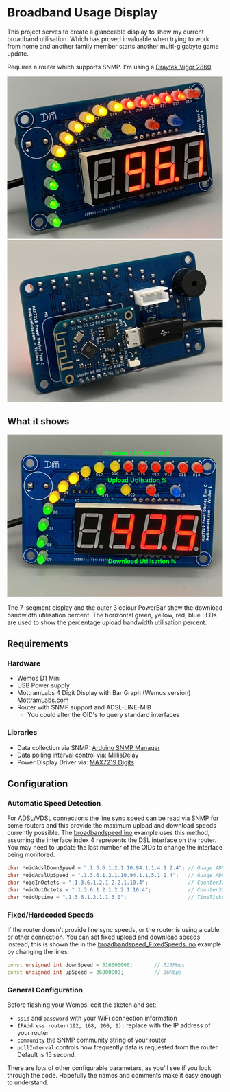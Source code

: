 # Broadband Usage Display

This project serves to create a glanceable display to show my current broadband utilisation. Which has proved invaluable when trying to work from home and another family member starts another multi-gigabyte game update.

Requires a router which supports SNMP. I'm using a [Draytek Vigor 2860](https://amzn.to/2zIIOLe).

![Front](images/broadband_usage_display_front.png)
![Rear](images/broadband_usage_display_rear.png)

## What it shows

![Annotated Picture](images/broadband_usage_display_front_2_annotated.png)

The 7-segment display and the outer 3 colour PowerBar show the download bandwidth utilisation percent. The horizontal green, yellow, red, blue LEDs are used to show the percentage upload bandwidth utilisation percent.

## Requirements

### Hardware

- Wemos D1 Mini
- USB Power supply
- MottramLabs 4 Digit Display with Bar Graph (Wemos version) [MottramLabs.com](https://www.mottramlabs.com/display_products.html)
- Router with SNMP support and ADSL-LINE-MIB
  - You could alter the OID's to query standard interfaces

### Libraries

- Data collection via SNMP: [Arduino SNMP Manager](https://github.com/shortbloke/Arduino_SNMP_Manager)
- Data polling interval control via: [MillisDelay](https://www.forward.com.au/pfod/ArduinoProgramming/TimingDelaysInArduino.html#using)
- Power Display Driver via: [MAX7219 Digits](https://github.com/Mottramlabs/MAX7219-7-Segment-Driver)

## Configuration

### Automatic Speed Detection

For ADSL/VDSL connections the line sync speed can be read via SNMP for some routers and this provide the maximum upload and download speeds currently possible. The [broadbandspeed.ino](broadbandspeed.ino) example uses this method, assuming the interface index 4 represents the DSL interface on the router. You may need to update the last number of the OIDs to change the interface being monitored.

```cpp
char *oidAdslDownSpeed = ".1.3.6.1.2.1.10.94.1.1.4.1.2.4"; // Guage ADSL Down Sync Speed
char *oidAdslUpSpeed = ".1.3.6.1.2.1.10.94.1.1.5.1.2.4";   // Guage ADSL Up Sync Speed
char *oidInOctets = ".1.3.6.1.2.1.2.2.1.10.4";             // Counter32 ifInOctets.4
char *oidOutOctets = ".1.3.6.1.2.1.2.2.1.16.4";            // Counter32 ifOutOctets.4
char *oidUptime = ".1.3.6.1.2.1.1.3.0";                    // TimeTicks Uptime
```

### Fixed/Hardcoded Speeds

If the router doesn't provide line sync speeds, or the router is using a cable or other connection. You can set fixed upload and download speeds instead, this is shown the in the [broadbandspeed_FixedSpeeds.ino](broadbandspeed_FixedSpeeds.ino) example by changing the lines:

```cpp
const unsigned int downSpeed = 516000000;       // 516Mbps
const unsigned int upSpeed = 36000000;          // 36Mbps
```

### General Configuration

Before flashing your Wemos, edit the sketch and set:

- `ssid` and `password` with your WiFi connection information
- `IPAddress router(192, 168, 200, 1);` replace with the IP address of your router
- `community` the SNMP community string of your router
- `pollInterval` controls how frequently data is requested from the router. Default is 15 second.

There are lots of other configurable parameters, as you'll see if you look through the code. Hopefully the names and comments make it easy enough to understand.
